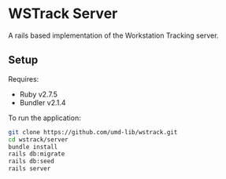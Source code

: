 # WSTrack Server

A rails based implementation of the Workstation Tracking server.

## Setup

Requires:

* Ruby v2.7.5
* Bundler v2.1.4

To run the application:

```bash
git clone https://github.com/umd-lib/wstrack.git
cd wstrack/server
bundle install
rails db:migrate
rails db:seed
rails server
```
